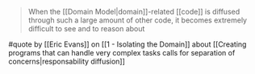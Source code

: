 > When the [[Domain Model|domain]]-related [[code]] is diffused through such a large amount of other code, it becomes extremely difficult to see and to reason about

#quote by [[Eric Evans]] on [[1 - Isolating the Domain]] about [[Creating programs that can handle very complex tasks calls for separation of concerns|responsability diffusion]]